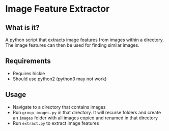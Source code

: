 # Image Feature Extractor 

## What is it?

A python script that extracts image features from images within a directory. The image features can then be used for finding similar images. 

## Requirements

* Requires hickle
* Should use python2 (python3 may not work)

## Usage 

* Navigate to a directory that contains images
* Run `group_images.py` in that directory. It will recurse folders and create an `images` folder with all images copied and renamed in that directory
* Run `extract.py` to extract image features


